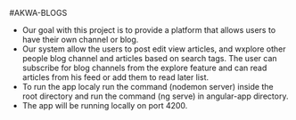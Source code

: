 #AKWA-BLOGS
- Our goal with this project is to provide a platform that allows users to have their own channel or blog.
- Our system allow the users to post edit view articles, and wxplore other people blog channel and articles based on search tags. The user can subscribe for blog channels from the explore feature and can read articles from his feed or add them to read later list.
- To run the app localy run the command (nodemon server) inside the root directory and run the command (ng serve) in angular-app directory.
- The app will be running locally on port 4200.

